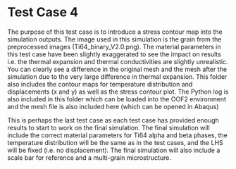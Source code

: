 # Test Case 4

The purpose of this test case is to introduce a stress contour map into the simulation outputs. The image used in this simulation is the grain from the preprocessed images (Ti64_binary_V2.0.png). The material parameters in this test case have been slightly exaggerated to see the impact on results i.e. the thermal expansion and thermal conductivities are slightly unrealistic. You can clearly see a difference in the original mesh and the mesh after the simulation due to the very large difference in thermal expansion. This folder also includes the contour maps for temperature distribution and displacements (x and y) as well as the stress contour plot. The Python log is also included in this folder which can be loaded into the OOF2 environment and the mesh file is also included here (which can be opened in Abaqus)

This is perhaps the last test case as each test case has provided enough results to start to work on the final simulation. The final simulation will include the correct material parameters for Ti64 alpha and beta phases, the temperature distribution will be the same as in the test cases, and the LHS will be fixed (i.e. no displacement). The final simulation will also include a scale bar for reference and a multi-grain microstructure.
